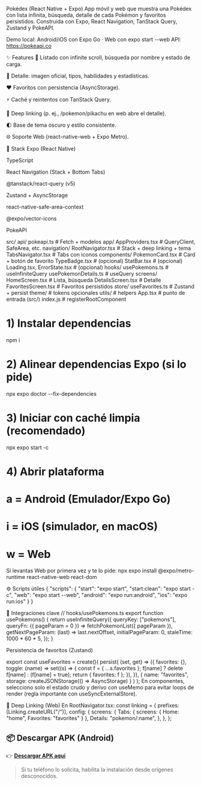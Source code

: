 Pokédex (React Native + Expo)
App móvil y web que muestra una Pokédex con lista infinita, búsqueda, detalle de cada Pokémon y favoritos persistidos.
Construida con Expo, React Navigation, TanStack Query, Zustand y PokeAPI.

Demo local: Android/iOS con Expo Go · Web con expo start --web
API: https://pokeapi.co

✨ Features
🔎 Listado con infinite scroll, búsqueda por nombre y estado de carga.

📄 Detalle: imagen oficial, tipos, habilidades y estadísticas.

❤️ Favoritos con persistencia (AsyncStorage).

⚡ Caché y reintentos con TanStack Query.

🔗 Deep linking (p. ej., /pokemon/pikachu en web abre el detalle).

🌓 Base de tema oscuro y estilo consistente.

🌐 Soporte Web (react-native-web + Expo Metro).

🧱 Stack
Expo (React Native)

TypeScript

React Navigation (Stack + Bottom Tabs)

@tanstack/react-query (v5)

Zustand + AsyncStorage

react-native-safe-area-context

@expo/vector-icons

PokeAPI

src/
  api/
    pokeapi.ts                  # Fetch + modelos
  app/
    AppProviders.tsx            # QueryClient, SafeArea, etc.
    navigation/
      RootNavigator.tsx         # Stack + deep linking + tema
      TabsNavigator.tsx         # Tabs con iconos
  components/
    PokemonCard.tsx             # Card + botón de favorito
    TypeBadge.tsx               # (opcional)
    StatBar.tsx                 # (opcional)
    Loading.tsx, ErrorState.tsx # (opcional)
  hooks/
    usePokemons.ts              # useInfiniteQuery
    usePokemonDetails.ts        # useQuery
  screens/
    HomeScreen.tsx              # Lista, búsqueda
    DetailsScreen.tsx           # Detalle
    FavoritesScreen.tsx         # Favoritos persistidos
  store/
    useFavorites.ts             # Zustand + persist
  theme/                        # tokens opcionales
  utils/                        # helpers
App.tsx                         # punto de entrada (src/)
index.js                        # registerRootComponent

# 1) Instalar dependencias
npm i

# 2) Alinear dependencias Expo (si lo pide)
npx expo doctor --fix-dependencies

# 3) Iniciar con caché limpia (recomendado)
npx expo start -c

# 4) Abrir plataforma
# a = Android (Emulador/Expo Go)
# i = iOS (simulador, en macOS)
# w = Web

Si levantas Web por primera vez y te lo pide:
npx expo install @expo/metro-runtime react-native-web react-dom

⚙️ Scripts útiles
{
  "scripts": {
    "start": "expo start",
    "start:clean": "expo start -c",
    "web": "expo start --web",
    "android": "expo run:android",
    "ios": "expo run:ios"
  }
}

🔌 Integraciones clave
// hooks/usePokemons.ts
export function usePokemons() {
  return useInfiniteQuery({
    queryKey: ["pokemons"],
    queryFn: ({ pageParam = 0 }) => fetchPokemonList({ pageParam }),
    getNextPageParam: (last) => last.nextOffset,
    initialPageParam: 0,
    staleTime: 1000 * 60 * 5,
  });
}

Persistencia de favoritos (Zustand)

export const useFavorites = create<FavState>()(
  persist(
    (set, get) => ({
      favorites: {},
      toggle: (name) =>
        set((s) => {
          const f = { ...s.favorites };
          f[name] ? delete f[name] : (f[name] = true);
          return { favorites: f };
        }),
    }),
    { name: "favorites", storage: createJSONStorage(() => AsyncStorage) }
  )
);
En componentes, selecciono solo el estado crudo y derivo con useMemo para evitar loops de render (regla importante con useSyncExternalStore).

🔗 Deep Linking (Web)
En RootNavigator.tsx:
const linking = {
  prefixes: [Linking.createURL("/")],
  config: {
    screens: {
      Tabs: { screens: { Home: "home", Favorites: "favorites" } },
      Details: "pokemon/:name",
    },
  },
};

## 📦 Descargar APK (Android)

👉 **[Descargar APK aquí](https://expo.dev/accounts/alextorvi/projects/metracritic-app/builds/a3a1afe8-0aea-47cf-b566-d3f078181b5e)**

> Si tu teléfono lo solicita, habilita la instalación desde orígenes desconocidos.
